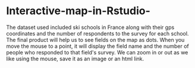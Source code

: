 # Interactive-map-in-Rstudio-
The dataset used included ski schools in France along with their gps coordinates and the number of respondents to the survey for each school. The final product will help us to see fields on the map as dots. When you move the mouse to a point, it will display the field name and the number of people who responded to that field's survey. We can zoom in or out as we like using the mouse, save it as an image or an html link.
